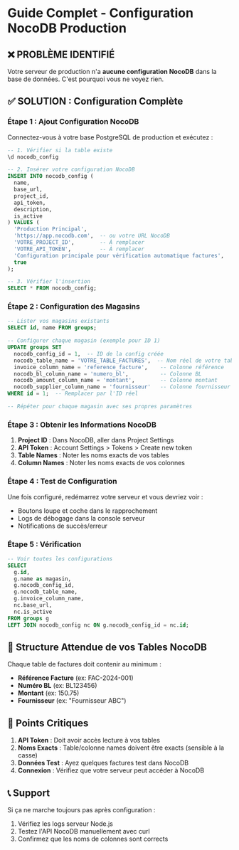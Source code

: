 # Guide Complet - Configuration NocoDB Production

## ❌ PROBLÈME IDENTIFIÉ

Votre serveur de production n'a **aucune configuration NocoDB** dans la base de données. C'est pourquoi vous ne voyez rien.

## ✅ SOLUTION : Configuration Complète

### Étape 1 : Ajout Configuration NocoDB

Connectez-vous à votre base PostgreSQL de production et exécutez :

```sql
-- 1. Vérifier si la table existe
\d nocodb_config

-- 2. Insérer votre configuration NocoDB
INSERT INTO nocodb_config (
  name, 
  base_url, 
  project_id, 
  api_token, 
  description, 
  is_active
) VALUES (
  'Production Principal', 
  'https://app.nocodb.com',  -- ou votre URL NocoDB
  'VOTRE_PROJECT_ID',        -- À remplacer
  'VOTRE_API_TOKEN',         -- À remplacer  
  'Configuration principale pour vérification automatique factures',
  true
);

-- 3. Vérifier l'insertion
SELECT * FROM nocodb_config;
```

### Étape 2 : Configuration des Magasins

```sql
-- Lister vos magasins existants
SELECT id, name FROM groups;

-- Configurer chaque magasin (exemple pour ID 1)
UPDATE groups SET 
  nocodb_config_id = 1,  -- ID de la config créée
  nocodb_table_name = 'VOTRE_TABLE_FACTURES',  -- Nom réel de votre table NocoDB
  invoice_column_name = 'reference_facture',    -- Colonne référence
  nocodb_bl_column_name = 'numero_bl',          -- Colonne BL
  nocodb_amount_column_name = 'montant',        -- Colonne montant
  nocodb_supplier_column_name = 'fournisseur'   -- Colonne fournisseur
WHERE id = 1;  -- Remplacer par l'ID réel

-- Répéter pour chaque magasin avec ses propres paramètres
```

### Étape 3 : Obtenir les Informations NocoDB

1. **Project ID** : Dans NocoDB, aller dans Project Settings
2. **API Token** : Account Settings > Tokens > Create new token
3. **Table Names** : Noter les noms exacts de vos tables
4. **Column Names** : Noter les noms exacts de vos colonnes

### Étape 4 : Test de Configuration

Une fois configuré, redémarrez votre serveur et vous devriez voir :
- Boutons loupe et coche dans le rapprochement
- Logs de débogage dans la console serveur
- Notifications de succès/erreur

### Étape 5 : Vérification

```sql
-- Voir toutes les configurations
SELECT 
  g.id,
  g.name as magasin,
  g.nocodb_config_id,
  g.nocodb_table_name,
  g.invoice_column_name,
  nc.base_url,
  nc.is_active
FROM groups g
LEFT JOIN nocodb_config nc ON g.nocodb_config_id = nc.id;
```

## 🔧 Structure Attendue de vos Tables NocoDB

Chaque table de factures doit contenir au minimum :
- **Référence Facture** (ex: FAC-2024-001)
- **Numéro BL** (ex: BL123456)
- **Montant** (ex: 150.75)
- **Fournisseur** (ex: "Fournisseur ABC")

## 🚨 Points Critiques

1. **API Token** : Doit avoir accès lecture à vos tables
2. **Noms Exacts** : Table/colonne names doivent être exacts (sensible à la casse)
3. **Données Test** : Ayez quelques factures test dans NocoDB
4. **Connexion** : Vérifiez que votre serveur peut accéder à NocoDB

## 📞 Support

Si ça ne marche toujours pas après configuration :
1. Vérifiez les logs serveur Node.js
2. Testez l'API NocoDB manuellement avec curl
3. Confirmez que les noms de colonnes sont corrects